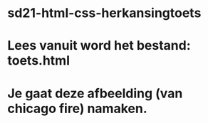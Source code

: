 # sd21-html-css-herkansingtoets
#
# Lees vanuit word het bestand: toets.html
# Je gaat deze afbeelding (van chicago fire) namaken. 
# 
